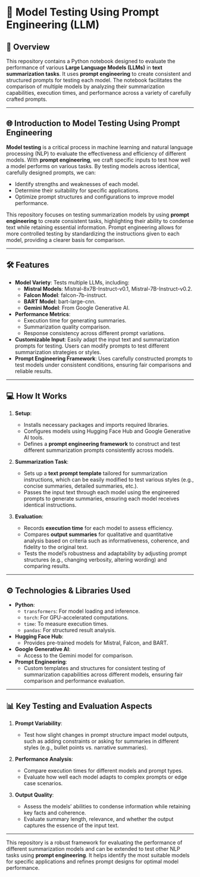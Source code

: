 # 🧪 **Model Testing Using Prompt Engineering (LLM)**

## 📜 **Overview**

This repository contains a Python notebook designed to evaluate the performance of various **Large Language Models (LLMs)** in **text summarization tasks**. It uses **prompt engineering** to create consistent and structured prompts for testing each model. The notebook facilitates the comparison of multiple models by analyzing their summarization capabilities, execution times, and performance across a variety of carefully crafted prompts.

---

## 🌐 **Introduction to Model Testing Using Prompt Engineering**

**Model testing** is a critical process in machine learning and natural language processing (NLP) to evaluate the effectiveness and efficiency of different models. With **prompt engineering**, we craft specific inputs to test how well a model performs on various tasks. By testing models across identical, carefully designed prompts, we can:
- Identify strengths and weaknesses of each model.
- Determine their suitability for specific applications.
- Optimize prompt structures and configurations to improve model performance.

This repository focuses on testing summarization models by using **prompt engineering** to create consistent tasks, highlighting their ability to condense text while retaining essential information. Prompt engineering allows for more controlled testing by standardizing the instructions given to each model, providing a clearer basis for comparison.

---

## 🛠 **Features**

- **Model Variety**: Tests multiple LLMs, including:
  - **Mistral Models**: Mistral-8x7B-Instruct-v0.1, Mistral-7B-Instruct-v0.2.
  - **Falcon Model**: falcon-7b-instruct.
  - **BART Model**: bart-large-cnn.
  - **Gemini Model**: From Google Generative AI.
- **Performance Metrics**:
  - Execution time for generating summaries.
  - Summarization quality comparison.
  - Response consistency across different prompt variations.
- **Customizable Input**: Easily adapt the input text and summarization prompts for testing. Users can modify prompts to test different summarization strategies or styles.
- **Prompt Engineering Framework**: Uses carefully constructed prompts to test models under consistent conditions, ensuring fair comparisons and reliable results.

---

## 💻 **How It Works**

1. **Setup**:
   - Installs necessary packages and imports required libraries.
   - Configures models using Hugging Face Hub and Google Generative AI tools.
   - Defines a **prompt engineering framework** to construct and test different summarization prompts consistently across models.

2. **Summarization Task**:
   - Sets up a **text prompt template** tailored for summarization instructions, which can be easily modified to test various styles (e.g., concise summaries, detailed summaries, etc.).
   - Passes the input text through each model using the engineered prompts to generate summaries, ensuring each model receives identical instructions.

3. **Evaluation**:
   - Records **execution time** for each model to assess efficiency.
   - Compares **output summaries** for qualitative and quantitative analysis based on criteria such as informativeness, coherence, and fidelity to the original text.
   - Tests the model’s robustness and adaptability by adjusting prompt structures (e.g., changing verbosity, altering wording) and comparing results.

---

## ⚙️ **Technologies & Libraries Used**

- **Python**:
  - `transformers`: For model loading and inference.
  - `torch`: For GPU-accelerated computations.
  - `time`: To measure execution times.
  - `pandas`: For structured result analysis.
- **Hugging Face Hub**:
  - Provides pre-trained models for Mistral, Falcon, and BART.
- **Google Generative AI**:
  - Access to the Gemini model for comparison.
- **Prompt Engineering**:
  - Custom templates and structures for consistent testing of summarization capabilities across different models, ensuring fair comparison and performance evaluation.

---

## 📊 **Key Testing and Evaluation Aspects**
1. **Prompt Variability**:
   - Test how slight changes in prompt structure impact model outputs, such as adding constraints or asking for summaries in different styles (e.g., bullet points vs. narrative summaries).
  
2. **Performance Analysis**:
   - Compare execution times for different models and prompt types.
   - Evaluate how well each model adapts to complex prompts or edge case scenarios.

3. **Output Quality**:
   - Assess the models’ abilities to condense information while retaining key facts and coherence.
   - Evaluate summary length, relevance, and whether the output captures the essence of the input text.

---

This repository is a robust framework for evaluating the performance of different summarization models and can be extended to test other NLP tasks using **prompt engineering**. It helps identify the most suitable models for specific applications and refines prompt designs for optimal model performance.
